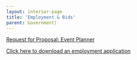 ```yaml
---
layout: interior-page
title: 'Employment & Bids'
parent: Government)
---
```


[Request for Proposal: Event Planner](https://storage.googleapis.com/static.rutherford-nj.com/finance/Employment/RFP_EventPlanner.pdf)


[Click here to download an employment application](https://storage.googleapis.com/static.rutherford-nj.com/borough-clerk/permits-licenses/Employment%20Application.pdf)
